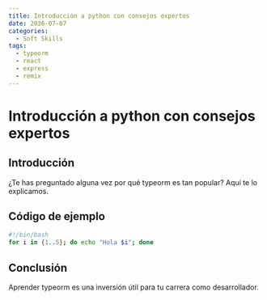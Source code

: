 ```yaml
---
title: Introducción a python con consejos expertos
date: 2036-07-07
categories:
  - Soft Skills
tags:
  - typeorm
  - react
  - express
  - remix
---
```


# Introducción a python con consejos expertos

## Introducción

¿Te has preguntado alguna vez por qué typeorm es tan popular? Aquí te lo explicamos.

## Código de ejemplo

```bash
#!/bin/bash
for i in {1..5}; do echo "Hola $i"; done
```

## Conclusión

Aprender typeorm es una inversión útil para tu carrera como desarrollador.